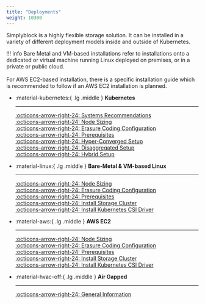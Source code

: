 ```yaml
---
title: "Deployments"
weight: 10300
---
```


Simplyblock is a highly flexible storage solution. It can be installed in a variety of different deployment models
inside and outside of Kubernetes.

!!! info
    Bare Metal and VM-based installations refer to installations onto a dedicated or virtual machine running Linux
    deployed on premises, or in a private or public cloud.<br><br>
    For AWS EC2-based installation, there is a specific installation guide which is recommended to follow if an AWS
    EC2 installation is planned.

<div class="grid cards" markdown>

-   :material-kubernetes:{ .lg .middle } __Kubernetes__

    ---

    [:octicons-arrow-right-24: Systems Recommendations](deployment-planning/recommendations.md)<br/>
    [:octicons-arrow-right-24: Node Sizing](deployment-planning/node-sizing.md)<br/>
    [:octicons-arrow-right-24: Erasure Coding Configuration](deployment-planning/erasure-coding-scheme.md)<br/>
    [:octicons-arrow-right-24: Prerequisites](kubernetes/prerequisites.md)<br/>
    [:octicons-arrow-right-24: Hyper-Converged Setup](kubernetes/install-simplyblock/hyper-converged.md)<br/>
    [:octicons-arrow-right-24: Disaggregated Setup](kubernetes/install-simplyblock/disaggregated.md)<br/>
    [:octicons-arrow-right-24: Hybrid Setup](kubernetes/install-simplyblock/hybrid.md)

-   :material-linux:{ .lg .middle } __Bare-Metal & VM-based Linux__

    ---

    [:octicons-arrow-right-24: Node Sizing](deployment-planning/node-sizing.md)<br/>
    [:octicons-arrow-right-24: Erasure Coding Configuration](deployment-planning/erasure-coding-scheme.md)<br/>
    [:octicons-arrow-right-24: Prerequisites](baremetal/prerequisites.md)<br/>
    [:octicons-arrow-right-24: Install Storage Cluster](baremetal/install-simplyblock.md)<br/>
    [:octicons-arrow-right-24: Install Kubernetes CSI Driver](baremetal/install-simplyblock-csi.md)<br/>

-   :material-aws:{ .lg .middle } __AWS EC2__

    ---

    [:octicons-arrow-right-24: Node Sizing](deployment-planning/node-sizing.md)<br/>
    [:octicons-arrow-right-24: Erasure Coding Configuration](deployment-planning/erasure-coding-scheme.md)<br/>
    [:octicons-arrow-right-24: Prerequisites](aws-ec2/prerequisites.md)<br/>
    [:octicons-arrow-right-24: Install Storage Cluster](aws-ec2/install-simplyblock.md)<br/>
    [:octicons-arrow-right-24: Install Kubernetes CSI Driver](aws-ec2/install-simplyblock-csi.md)<br/>

-   :material-hvac-off:{ .lg .middle } __Air Gapped__

    ---

    [:octicons-arrow-right-24: General Information](air-gap/index.md)
</div>
